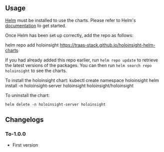 ## Usage

[Helm](https://helm.sh) must be installed to use the charts.  Please refer to
Helm's [documentation](https://helm.sh/docs) to get started.

Once Helm has been set up correctly, add the repo as follows:

helm repo add holoinsight https://traas-stack.github.io/holoinsight-helm-charts

If you had already added this repo earlier, run `helm repo update` to retrieve
the latest versions of the packages.  You can then run `helm search repo
holoinsight` to see the charts.

To install the holoinsight chart:
    kubectl create namespace holoinsight
    helm install -n holoinsight-server holoinsight holoinsight/holoinsight

To uninstall the chart:

    helm delete -n holoinsight-server holoinsight

## Changelogs
### To-1.0.0
- First version

